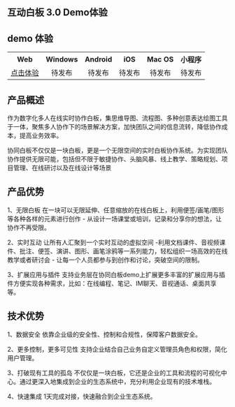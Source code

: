 ## 互动白板 3.0 Demo体验

## demo 体验

<table>
<tr>
<th style="text-align:center">Web</th>
<th style="text-align:center">Windows</th>
<th style="text-align:center">Android</th>
<th style="text-align:center">iOS</th>
<th style="text-align:center">Mac OS</th>
<th style="text-align:center">小程序</th>
</tr>
<tr>
<td style="text-align:center"><a href="https://whiteboard.qq.com">点击体验</a></td>
<td style="text-align:center">待发布</td>
<td style="text-align:center">待发布</td>
<td style="text-align:center">待发布</td>
<td style="text-align:center">待发布</td>
<td style="text-align:center">待发布</td>
</tr>
</table>

## 产品概述
作为数字化多人在线实时协作白板，集思维导图、流程图、多种创意表达绘图工具于一体，聚焦多人协作下的场景解决方案，加快团队之间的信息流转，降低协作成本，提高业务效率。

协同白板不仅仅是一块白板，更是一个无限空间的实时白板协作系统。为实现团队协作提供无限可能，包括但不限于敏捷协作、头脑风暴、线上教学、策略规划、项目管理、在线研讨以及在线设计等场景

## 产品优势

1、无限白板
在一块可以无限延伸、任意缩放的在线白板上，利用便签/画笔/图形等各种各样的元素进行创作 - 从设计一场课堂或培训，记录和分享你的想法，让协作不再受限。

2、实时互动
让所有人汇聚到一个实时互动的虚拟空间 -利用文档课件、音视频课件、批注、便签、演讲、图形、画笔涂鸦等一系列能力，轻松组织一场高效的在线教学或者研讨会 - 让每一个人员都参与到创作和讨论，突破空间的限制。

3、扩展应用与插件
支持业务层在协同白板demo上扩展更多丰富的扩展应用与插件方便实现各种需求，比如：在线编程、笔记、IM聊天、音视通话、桌面共享等。

## 技术优势

1、数据安全
依靠企业级的安全性、控制和合规性，保障客户数据安全。

2、更多控制，更多可见性
支持企业结合自己业务自定义管理员角色和权限，简化用户管理。

3、打破现有工具的孤岛
不仅仅是一块白板，它还是企业的工具和流程的可视化中心。通过更深入地集成到企业的生态系统中，充分利用企业现有的技术堆栈。

4、快速集成
1天完成对接，快速融合到企业生态系统。